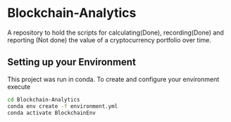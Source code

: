 # Blockchain-Analytics
A repository to hold the scripts for calculating(Done), recording(Done) and reporting (Not done) the value of a cryptocurrency portfolio over time.


## Setting up your Environment

This project was run in conda. To create and configure your environment execute
```bash
cd Blockchain-Analytics
conda env create -f environment.yml
conda activate BlockchainEnv
```